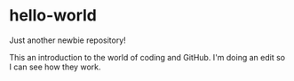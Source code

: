 # hello-world
Just another newbie repository!
<p> This an introduction to the world of coding and GitHub. I'm doing an edit so I can see how they work.</p>
